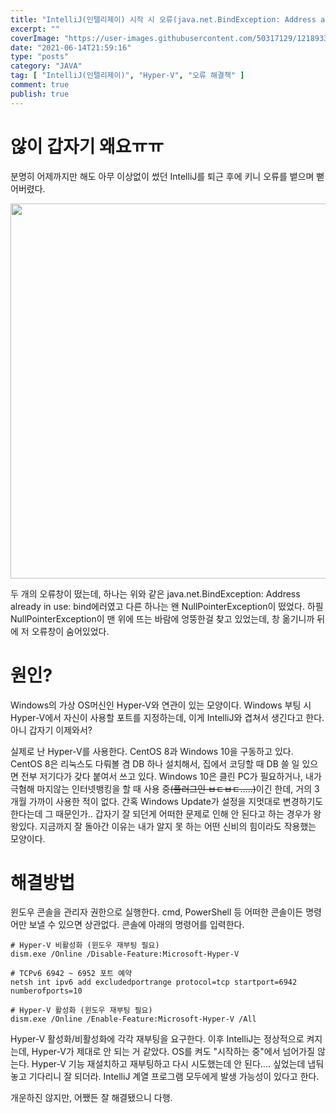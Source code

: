 ```yaml
---
title: "IntelliJ(인텔리제이) 시작 시 오류(java.net.BindException: Address already in use: bind)"
excerpt: ""
coverImage: "https://user-images.githubusercontent.com/50317129/121893356-d6d48480-cd58-11eb-80bb-d4611be3bd40.png"
date: "2021-06-14T21:59:16"
type: "posts"
category: "JAVA"
tag: [ "IntelliJ(인텔리제이)", "Hyper-V", "오류 해결책" ]
comment: true
publish: true
---
```


# 않이 갑자기 왜요ㅠㅠ

분명히 어제까지만 해도 아무 이상없이 썼던 <span class="primary">IntelliJ</span>를 퇴근 후에 키니 오류를 뱉으며 뻗어버렸다.

<p align="center">
	<img src="https://user-images.githubusercontent.com/50317129/121893316-c6bca500-cd58-11eb-9c2a-658c604ee6d1.png" width="600px" />
</p>

두 개의 오류창이 떴는데, 하나는 위와 같은 <span class="red-A400">java.net.BindException: Address already in use: bind</span>에러였고 다른 하나는 왠 <span class="red-A400">NullPointerException</span>이 떴었다. 하필 <span class="red-A400">NullPointerException</span>이 맨 위에 뜨는 바람에 엉뚱한걸 찾고 있었는데, 창 옮기니까 뒤에 저 오류창이 숨어있었다.

# 원인?

Windows의 가상 OS머신인 <span class="lightBlue-A400">Hyper-V</span>와 연관이 있는 모양이다. Windows 부팅 시 <span class="lightBlue-A400">Hyper-V</span>에서 자신이 사용할 포트를 지정하는데, 이게 <span class="primary">IntelliJ</span>와 겹쳐서 생긴다고 한다. 아니 갑자기 이제와서?

실제로 난 Hyper-V를 사용한다. CentOS 8과 Windows 10을 구동하고 있다. CentOS 8은 리눅스도 다뤄볼 겸 DB 하나 설치해서, 집에서 코딩할 때 DB 쓸 일 있으면 전부 저기다가 갖다 붙여서 쓰고 있다. Windows 10은 클린 PC가 필요하거나, 내가 극혐해 마지않는 인터넷뱅킹을 할 때 사용 중~~(플러그인 ㅂㄷㅂㄷ.....)~~이긴 한데, 거의 3개월 가까이 사용한 적이 없다. 간혹 Windows Update가 설정을 지멋대로 변경하기도 한다는데 그 때문인가.. 갑자기 잘 되던게 어떠한 문제로 인해 안 된다고 하는 경우가 왕왕있다. 지금까지 잘 돌아간 이유는 내가 알지 못 하는 어떤 신비의 힘이라도 작용했는 모양이다.

# 해결방법

<span class="green-A400">윈도우 콘솔을 관리자 권한으로 실행</span>한다. <span class="primary">cmd</span>, <span class="primary">PowerShell</span> 등 어떠한 콘솔이든 명령어만 보낼 수 있으면 상관없다. 콘솔에 아래의 명령어를 입력한다.

``` batch
# Hyper-V 비활성화 (윈도우 재부팅 필요)
dism.exe /Online /Disable-Feature:Microsoft-Hyper-V

# TCPv6 6942 ~ 6952 포트 예약
netsh int ipv6 add excludedportrange protocol=tcp startport=6942 numberofports=10

# Hyper-V 활성화 (윈도우 재부팅 필요)
dism.exe /Online /Enable-Feature:Microsoft-Hyper-V /All
```

Hyper-V 활성화/비활성화에 각각 재부팅을 요구한다. 이후 <span class="primary">IntelliJ</span>는 정상적으로 켜지는데, <span class="lightBlue-A400">Hyper-V</span>가 제대로 안 되는 거 같았다. OS를 켜도 "시작하는 중"에서 넘어가질 않는다. Hyper-V 기능 재설치하고 재부팅하고 다시 시도했는데 안 된다.... 싶었는데 냅둬놓고 기다리니 잘 되더라. IntelliJ 계열 프로그램 모두에게 발생 가능성이 있다고 한다.

개운하진 않지만, 어쨌든 잘 해결됐으니 다행.